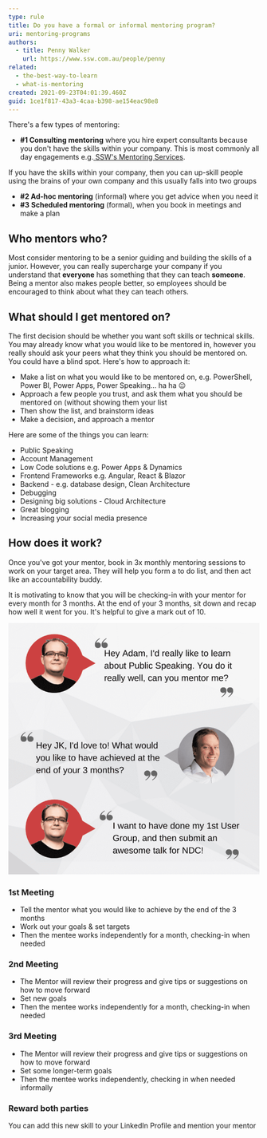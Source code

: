 ```yaml
---
type: rule
title: Do you have a formal or informal mentoring program?
uri: mentoring-programs
authors:
  - title: Penny Walker
    url: https://www.ssw.com.au/people/penny
related:
  - the-best-way-to-learn
  - what-is-mentoring
created: 2021-09-23T04:01:39.460Z
guid: 1ce1f817-43a3-4caa-b398-ae154eac98e8
---
```

There's a few types of mentoring:

* **\#1 Consulting mentoring** where you hire expert consultants because you don't have the skills within your company. This is most commonly all day engagements e.g.[ SSW's Mentoring Services](https://www.ssw.com.au/ssw/Consulting/Mentoring.aspx). 

If you have the skills within your company, then you can up-skill people using the brains of your own company and this usually falls into two groups

* **\#2 Ad-hoc mentoring** (informal) where you get advice when you need it
* **\#3** **Scheduled mentoring** (formal), when you book in meetings and make a plan

<!--endintro-->

## Who mentors who?

Most consider mentoring to be a senior guiding and building the skills of a junior. However, you can really supercharge your company if you understand that **everyone** has something that they can teach **someone**. Being a mentor also makes people better, so employees should be encouraged to think about what they can teach others.

## What should I get mentored on?

The first decision should be whether you want soft skills or technical skills. You may already know what you would like to be mentored in, however you really should ask your peers what they think you should be mentored on. You could have a blind spot. Here's how to approach it:

* Make a list on what you would like to be mentored on, e.g. PowerShell, Power BI, Power Apps, Power Speaking... ha ha 😉
* Approach a few people you trust, and ask them what you should be mentored on (without showing them your list
* Then show the list, and brainstorm ideas
* Make a decision, and approach a mentor

Here are some of the things you can learn:

* Public Speaking
* Account Management
* Low Code solutions e.g. Power Apps & Dynamics
* Frontend Frameworks e.g. Angular, React & Blazor
* Backend - e.g. database design, Clean Architecture
* Debugging
* Designing big solutions - Cloud Architecture
* Great blogging
* Increasing your social media presence

## How does it work?

Once you've got your mentor, book in 3x monthly mentoring sessions to work on your target area. They will help you form a to do list, and then act like an accountability buddy. 

It is motivating to know that you will be checking-in with your mentor for every month for 3 months. At the end of your 3 months, sit down and recap how well it went for you. It's helpful to give a mark out of 10. 

![Figure: A mentee reaches out to someone they know has great skills in a particular area, and they ask to be mentored](mentoring-talk-smaller.png)

### 1st Meeting

* Tell the mentor what you would like to achieve by the end of the 3 months
* Work out your goals & set targets
* Then the mentee works independently for a month, checking-in when needed

### 2nd Meeting

* The Mentor will review their progress and give tips or suggestions on how to move forward
* Set new goals
* Then the mentee works independently for a month, checking-in when needed

### 3rd Meeting

* The Mentor will review their progress and give tips or suggestions on how to move forward
* Set some longer-term goals
* Then the mentee works independently, checking in when needed informally

### Reward both parties

You can add this new skill to your LinkedIn Profile and mention your mentor
